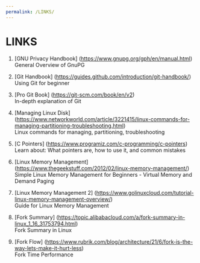 ```yaml
---
permalink: /LINKS/
---
```


# LINKS

1. [GNU Privacy Handbook] (https://www.gnupg.org/gph/en/manual.html)<br>
General Overview of GnuPG

2. [Git Handbook] (https://guides.github.com/introduction/git-handbook/)<br>
Using Git for beginner

3. [Pro Git Book] (https://git-scm.com/book/en/v2)<br>
In-depth explanation of Git

4. [Managing Linux Disk] (https://www.networkworld.com/article/3221415/linux-commands-for-managing-partitioning-troubleshooting.html)<br>
Linux commands for managing, partitioning, troubleshooting

5. [C Pointers] (https://www.programiz.com/c-programming/c-pointers)<br>
Learn about: What pointers are, how to use it, and common mistakes

6. [Linux Memory Management] (https://www.thegeekstuff.com/2012/02/linux-memory-management/)<br>
Simple Linux Memory Management for Beginners - Virtual Memory and Demand Paging

7. [Linux Memory Management 2] (https://www.golinuxcloud.com/tutorial-linux-memory-management-overview/)<br>
Guide for Linux Memory Management

8. [Fork Summary] (https://topic.alibabacloud.com/a/fork-summary-in-linux_1_16_31753794.html)<br>
Fork Summary in Linux

9. [Fork Flow] (https://www.rubrik.com/blog/architecture/21/6/fork-is-the-way-lets-make-it-hurt-less)<br>
Fork Time Performance
